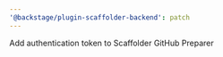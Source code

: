 ```yaml
---
'@backstage/plugin-scaffolder-backend': patch
---
```


Add authentication token to Scaffolder GitHub Preparer
